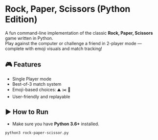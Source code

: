 # Rock, Paper, Scissors (Python Edition)

A fun command-line implementation of the classic **Rock, Paper, Scissors** game written in Python.  
Play against the computer or challenge a friend in 2-player mode — complete with emoji visuals and match tracking!

## 🎮 Features

- Single Player mode
- Best-of-3 match system
- Emoji-based choices: ⛰️ ✂️ 📃
- User-friendly and replayable

## ▶️ How to Run

- Make sure you have **Python 3.6+** installed.
```bash
python3 rock-paper-scissor.py